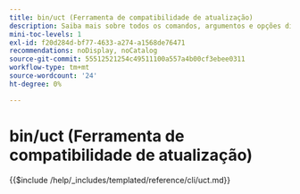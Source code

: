```yaml
---
title: bin/uct (Ferramenta de compatibilidade de atualização)
description: Saiba mais sobre todos os comandos, argumentos e opções disponíveis para a ferramenta de linha de comando bin/uct.
mini-toc-levels: 1
exl-id: f20d284d-bf77-4633-a274-a1568de76471
recommendations: noDisplay, noCatalog
source-git-commit: 55512521254c49511100a557a4b00cf3ebee0311
workflow-type: tm+mt
source-wordcount: '24'
ht-degree: 0%

---
```


# bin/uct (Ferramenta de compatibilidade de atualização)

{{$include /help/_includes/templated/reference/cli/uct.md}}

<!-- Last updated from includes: 2025-04-07 13:55:08 -->
